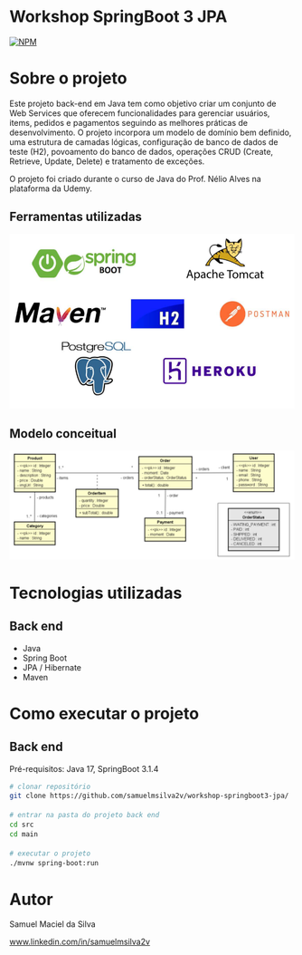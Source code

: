 # Workshop SpringBoot 3 JPA 
[![NPM](https://img.shields.io/npm/l/react)](https://github.com/samuelmsilva2v/workshop-springboot3-jpa/blob/main/LICENSE) 

# Sobre o projeto

Este projeto back-end em Java tem como objetivo criar um conjunto de Web Services que oferecem funcionalidades para gerenciar usuários, items, pedidos e pagamentos 
seguindo as melhores práticas de desenvolvimento. O projeto incorpora um modelo de domínio bem definido, uma estrutura de camadas lógicas, 
configuração de banco de dados de teste (H2), povoamento do banco de dados, operações CRUD (Create, Retrieve, Update, Delete) e tratamento de exceções.

O projeto foi criado durante o curso de Java do Prof. Nélio Alves na plataforma da Udemy.

## Ferramentas utilizadas
![Tools](https://raw.githubusercontent.com/samuelmsilva2v/workshop-springboot3-jpa/a09fc4a4c28260714add8b087044ced668054cd0/assets/tools.png)


## Modelo conceitual
![Modelo Conceitual](https://github.com/samuelmsilva2v/workshop-springboot3-jpa/blob/main/assets/domain-model.png?raw=true)

# Tecnologias utilizadas
## Back end
- Java
- Spring Boot
- JPA / Hibernate
- Maven

# Como executar o projeto

## Back end
Pré-requisitos: Java 17, SpringBoot 3.1.4

```bash
# clonar repositório
git clone https://github.com/samuelmsilva2v/workshop-springboot3-jpa/

# entrar na pasta do projeto back end
cd src
cd main

# executar o projeto
./mvnw spring-boot:run
```

# Autor

Samuel Maciel da Silva

www.linkedin.com/in/samuelmsilva2v

